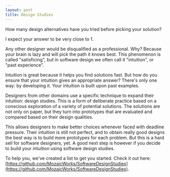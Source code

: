 ```yaml
---
layout: post
title: Design Studies
---
```


How many design alternatives have you tried before picking your solution?

I expect your answer to be very close to 1.

Any other designer would be disqualified as a professional. Why? Because your brain is lazy and will pick the path it knows best. This phenomenon is called "satisficing", but in software design we often call it "intuition", or "past experience".

Intuition is great because it helps you find solutions fast. But how do you ensure that your intuition gives an appropriate answer? There's only one way: by developing it. Your intuition is built upon past examples. 

Designers from other domains use a specific technique to expand their intuition: design studies. This is a form of deliberate practice based on a conscious exploration of a variety of potential solutions. The solutions are not only on paper, but they turn into prototypes that are evaluated and compared based on their design qualities.

This allows designers to make better choices whenever faced with deadline pressure. Their intuition is still not perfect, and to obtain really good designs the best way is to build more prototypes for each problem. But this is a hard sell for software designers, yet. A good next step is however if you decide to build your intuition using software design studies.

To help you, we've created a list to get you started. Check it out here: [https://github.com/MozaicWorks/SoftwareDesignStudies](https://github.com/MozaicWorks/SoftwareDesignStudies).
